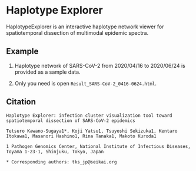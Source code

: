 # Haplotype Explorer

HaplotypeExplorer is an interactive haplotype network viewer for spatiotemporal dissection of multimodal epidemic spectra.

## Example 

1. Haplotype network of SARS-CoV-2 from 2020/04/16 to 2020/06/24 is provided as a sample data.

2. Only you need is open `Result_SARS-CoV-2_0416-0624.html`.

## Citation

```
Haplotype Explorer: infection cluster visualization tool toward spatiotemporal dissection of SARS-CoV-2 epidemics

Tetsuro Kawano-Sugaya1*, Koji Yatsu1, Tsuyoshi Sekizuka1, Kentaro Itokawa1, Masanori Hashino1, Rina Tanaka1, Makoto Kuroda1

1 Pathogen Genomics Center, National Institute of Infectious Diseases, Toyama 1-23-1, Shinjuku, Tokyo, Japan

* Corresponding authors: tks_jp@seikai.org
```
